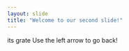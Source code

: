 ```yaml
---
layout: slide
title: "Welcome to our second slide!"
---
```

its grate
Use the left arrow to go back!
